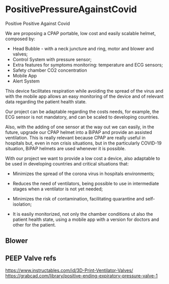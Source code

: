 # PositivePressureAgainstCovid
Positive Positive Against Covid

We are proposing a CPAP portable, low cost and easily scalable helmet, composed by:

- Head Bubble - with a neck juncture and ring, motor and blower and valves;
- Control System with pressure sensor;
- Extra features for symptoms monitoring: temperature and ECG sensors;
- Safety chamber CO2 concentration 
- Mobile App
- Alert System

This device facilitates respiration while avoiding the spread of the virus and with the mobile app allows an easy monitoring of the device and of relevant data regarding the patient health state.

Our project can be adaptable regarding the costs needs, for example, the ECG sensor is not mandatory, and can be scaled to developing countries.

Also, with the adding of one sensor at the way out we can easily, in the future, upgrade our CPAP helmet into a BiPAP and provide an assisted ventilation. This is really relevant because CPAP are really useful in hospitals but, even in non crisis situations, but in the particularly COVID-19 situation, BiPAP helmets are used whenever it is possible.

With our project we want to provide a low cost a device, also adaptable to be used in developing countries and critical situations that: 

- Minimizes the spread of the corona virus in hospitals environments;
 
- Reduces the need of ventilators, being possible to use in intermediate stages when a ventilator is not yet needed;
 
- Minimizes the risk of contamination, facilitating quarantine and self-isolation;

- It is easily monitorized, not only the chamber conditions ut also the patient health state, using a mobile app with a version for doctors and other for the patient.



## Blower






## PEEP Valve refs

https://www.instructables.com/id/3D-Print-Ventilator-Valves/
https://grabcad.com/library/positive-ending-expiratory-pressure-valve-1
